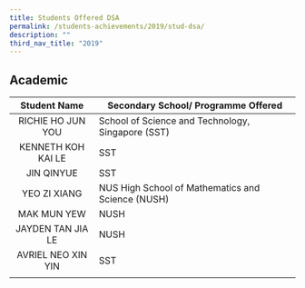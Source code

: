 ```yaml
---
title: Students Offered DSA
permalink: /students-achievements/2019/stud-dsa/
description: ""
third_nav_title: "2019"
---
```

## Academic

| **Student Name**  | **Secondary School/ Programme Offered**  |
|:-:|---|
| RICHIE HO JUN YOU  | School of Science and Technology, Singapore (SST)  |
| KENNETH KOH KAI LE  | SST  |
| JIN QINYUE  | SST  |
| YEO ZI XIANG  | NUS High School of Mathematics and Science (NUSH)  |
| MAK MUN YEW  | NUSH  |
| JAYDEN TAN JIA LE  | NUSH  |
| AVRIEL NEO XIN YIN  | SST  |
|   |   |

